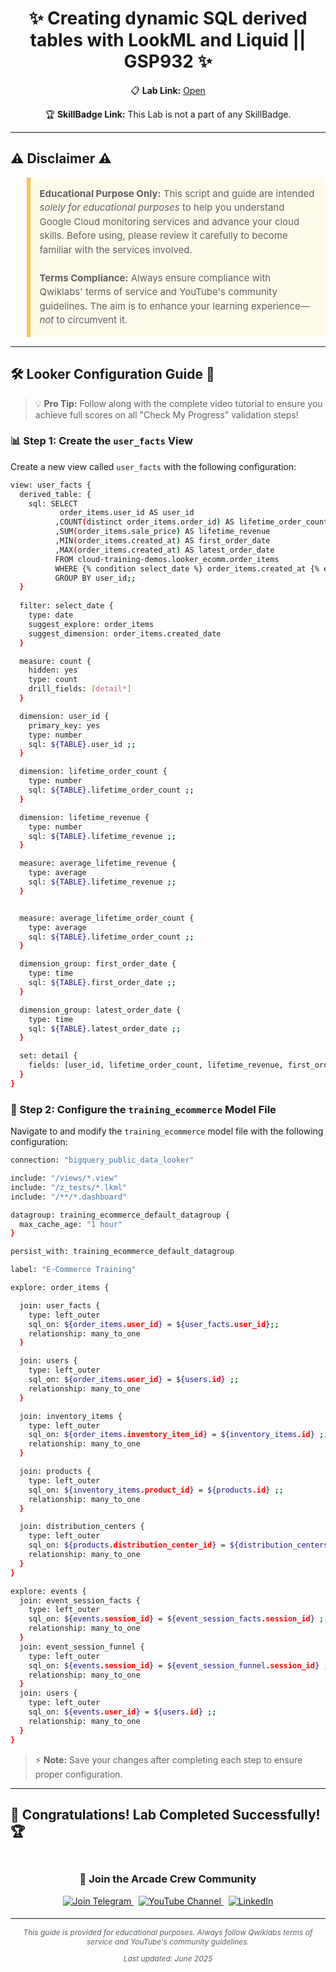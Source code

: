 
<h1 align="center">
✨  Creating dynamic SQL derived tables with LookML and Liquid || GSP932 ✨
</h1>

<div align="center">

📋 **Lab Link:** [Open](https://www.cloudskillsboost.google/focuses/21215?parent=catalog)  
<!-- 🏆 **SkillBadge Link:** [Open](https://www.cloudskillsboost.google/course_templates/623) -->
🏆 **SkillBadge Link:** This Lab is not a part of any SkillBadge.

</div>

---

## ⚠️ Disclaimer ⚠️

<blockquote style="background-color: #fffbea; border-left: 6px solid #f7c948; padding: 1em; font-size: 15px; line-height: 1.5;">
  <strong>Educational Purpose Only:</strong> This script and guide are intended <em>solely for educational purposes</em> to help you understand Google Cloud monitoring services and advance your cloud skills. Before using, please review it carefully to become familiar with the services involved.
  <br><br>
  <strong>Terms Compliance:</strong> Always ensure compliance with Qwiklabs' terms of service and YouTube's community guidelines. The aim is to enhance your learning experience—<em>not</em> to circumvent it.
</blockquote>

---

## 🛠️ Looker Configuration Guide 🚀

> 💡 **Pro Tip:** Follow along with the complete video tutorial to ensure you achieve full scores on all "Check My Progress" validation steps!

### 📊 Step 1: Create the `user_facts` View

Create a new view called `user_facts` with the following configuration:

```bash
view: user_facts {
  derived_table: {
    sql: SELECT
           order_items.user_id AS user_id
          ,COUNT(distinct order_items.order_id) AS lifetime_order_count
          ,SUM(order_items.sale_price) AS lifetime_revenue
          ,MIN(order_items.created_at) AS first_order_date
          ,MAX(order_items.created_at) AS latest_order_date
          FROM cloud-training-demos.looker_ecomm.order_items
          WHERE {% condition select_date %} order_items.created_at {% endcondition %}
          GROUP BY user_id;;
  }
  
  filter: select_date {
    type: date
    suggest_explore: order_items
    suggest_dimension: order_items.created_date
  }

  measure: count {
    hidden: yes
    type: count
    drill_fields: [detail*]
  }

  dimension: user_id {
    primary_key: yes
    type: number
    sql: ${TABLE}.user_id ;;
  }

  dimension: lifetime_order_count {
    type: number
    sql: ${TABLE}.lifetime_order_count ;;
  }

  dimension: lifetime_revenue {
    type: number
    sql: ${TABLE}.lifetime_revenue ;;
  }

  measure: average_lifetime_revenue {
    type: average
    sql: ${TABLE}.lifetime_revenue ;;
  }


  measure: average_lifetime_order_count {
    type: average
    sql: ${TABLE}.lifetime_order_count ;;
  }

  dimension_group: first_order_date {
    type: time
    sql: ${TABLE}.first_order_date ;;
  }

  dimension_group: latest_order_date {
    type: time
    sql: ${TABLE}.latest_order_date ;;
  }

  set: detail {
    fields: [user_id, lifetime_order_count, lifetime_revenue, first_order_date_time, latest_order_date_time]
  }
}

```

### 📝 Step 2: Configure the `training_ecommerce` Model File

Navigate to and modify the `training_ecommerce` model file with the following configuration:

```bash
connection: "bigquery_public_data_looker"

include: "/views/*.view"
include: "/z_tests/*.lkml"
include: "/**/*.dashboard"

datagroup: training_ecommerce_default_datagroup {
  max_cache_age: "1 hour"
}

persist_with: training_ecommerce_default_datagroup

label: "E-Commerce Training"

explore: order_items {

  join: user_facts {
    type: left_outer
    sql_on: ${order_items.user_id} = ${user_facts.user_id};;
    relationship: many_to_one
  }

  join: users {
    type: left_outer
    sql_on: ${order_items.user_id} = ${users.id} ;;
    relationship: many_to_one
  }

  join: inventory_items {
    type: left_outer
    sql_on: ${order_items.inventory_item_id} = ${inventory_items.id} ;;
    relationship: many_to_one
  }

  join: products {
    type: left_outer
    sql_on: ${inventory_items.product_id} = ${products.id} ;;
    relationship: many_to_one
  }

  join: distribution_centers {
    type: left_outer
    sql_on: ${products.distribution_center_id} = ${distribution_centers.id} ;;
    relationship: many_to_one
  }
}

explore: events {
  join: event_session_facts {
    type: left_outer
    sql_on: ${events.session_id} = ${event_session_facts.session_id} ;;
    relationship: many_to_one
  }
  join: event_session_funnel {
    type: left_outer
    sql_on: ${events.session_id} = ${event_session_funnel.session_id} ;;
    relationship: many_to_one
  }
  join: users {
    type: left_outer
    sql_on: ${events.user_id} = ${users.id} ;;
    relationship: many_to_one
  }
}

```

> ⚡ **Note:** Save your changes after completing each step to ensure proper configuration.

---

## 🎉 **Congratulations! Lab Completed Successfully!** 🏆  

<div align="center" style="padding: 5px;">
  <h3>📱 Join the Arcade Crew Community</h3>
  
  <a href="https://t.me/arcadecrewupdates">
    <img src="https://img.shields.io/badge/Join_Telegram-2CA5E0?style=for-the-badge&logo=telegram&logoColor=white" alt="Join Telegram">
  </a>
  <!-- &nbsp;
  <a href="https://chat.whatsapp.com/GpATcJxhsTv6CUzazAiCGB">
    <img src="https://img.shields.io/badge/Join_WhatsApp-25D366?style=for-the-badge&logo=whatsapp&logoColor=white" alt="Join WhatsApp">
  </a> -->
  &nbsp;
  <a href="https://www.youtube.com/@Arcade61432?sub_confirmation=1">
    <img src="https://img.shields.io/badge/Subscribe-Arcade%20Crew-FF0000?style=for-the-badge&logo=youtube&logoColor=white" alt="YouTube Channel">
  </a>
  &nbsp;
  <a href="https://www.linkedin.com/in/gourav61432/">
    <img src="https://img.shields.io/badge/LINKEDIN-Gourav%20Sen-0077B5?style=for-the-badge&logo=linkedin&logoColor=white" alt="LinkedIn">
  </a>

</div>

---

<div align="center">
  <p style="font-size: 12px; color: #586069;">
    <em>This guide is provided for educational purposes. Always follow Qwiklabs terms of service and YouTube's community guidelines.</em>
  </p>
  <p style="font-size: 12px; color: #586069;">
    <em>Last updated: June 2025</em>
  </p>
</div>
